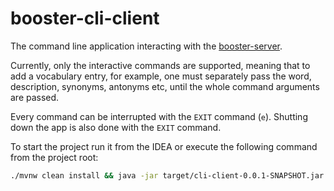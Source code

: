 # booster-cli-client

The command line application interacting with the [booster-server](https://github.com/ArzamastsevOleksandr/booster-server).

Currently, only the interactive commands are supported, meaning that to add a vocabulary entry, for example, one must separately pass the word, description, synonyms, antonyms etc, until the whole command arguments are passed.

Every command can be interrupted with the `EXIT` command (`e`). Shutting down the app is also done with the `EXIT` command.

To start the project run it from the IDEA or execute the following command from the project root:
```bash
./mvnw clean install && java -jar target/cli-client-0.0.1-SNAPSHOT.jar
```
